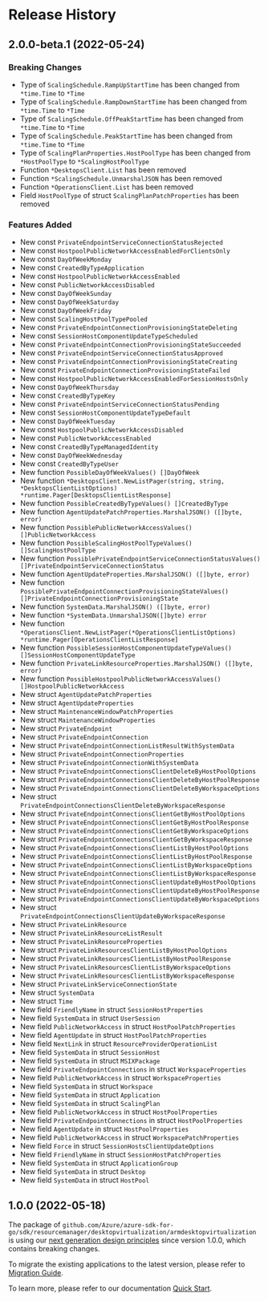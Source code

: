 # Release History

## 2.0.0-beta.1 (2022-05-24)
### Breaking Changes

- Type of `ScalingSchedule.RampUpStartTime` has been changed from `*time.Time` to `*Time`
- Type of `ScalingSchedule.RampDownStartTime` has been changed from `*time.Time` to `*Time`
- Type of `ScalingSchedule.OffPeakStartTime` has been changed from `*time.Time` to `*Time`
- Type of `ScalingSchedule.PeakStartTime` has been changed from `*time.Time` to `*Time`
- Type of `ScalingPlanProperties.HostPoolType` has been changed from `*HostPoolType` to `*ScalingHostPoolType`
- Function `*DesktopsClient.List` has been removed
- Function `*ScalingSchedule.UnmarshalJSON` has been removed
- Function `*OperationsClient.List` has been removed
- Field `HostPoolType` of struct `ScalingPlanPatchProperties` has been removed

### Features Added

- New const `PrivateEndpointServiceConnectionStatusRejected`
- New const `HostpoolPublicNetworkAccessEnabledForClientsOnly`
- New const `DayOfWeekMonday`
- New const `CreatedByTypeApplication`
- New const `HostpoolPublicNetworkAccessEnabled`
- New const `PublicNetworkAccessDisabled`
- New const `DayOfWeekSunday`
- New const `DayOfWeekSaturday`
- New const `DayOfWeekFriday`
- New const `ScalingHostPoolTypePooled`
- New const `PrivateEndpointConnectionProvisioningStateDeleting`
- New const `SessionHostComponentUpdateTypeScheduled`
- New const `PrivateEndpointConnectionProvisioningStateSucceeded`
- New const `PrivateEndpointServiceConnectionStatusApproved`
- New const `PrivateEndpointConnectionProvisioningStateCreating`
- New const `PrivateEndpointConnectionProvisioningStateFailed`
- New const `HostpoolPublicNetworkAccessEnabledForSessionHostsOnly`
- New const `DayOfWeekThursday`
- New const `CreatedByTypeKey`
- New const `PrivateEndpointServiceConnectionStatusPending`
- New const `SessionHostComponentUpdateTypeDefault`
- New const `DayOfWeekTuesday`
- New const `HostpoolPublicNetworkAccessDisabled`
- New const `PublicNetworkAccessEnabled`
- New const `CreatedByTypeManagedIdentity`
- New const `DayOfWeekWednesday`
- New const `CreatedByTypeUser`
- New function `PossibleDayOfWeekValues() []DayOfWeek`
- New function `*DesktopsClient.NewListPager(string, string, *DesktopsClientListOptions) *runtime.Pager[DesktopsClientListResponse]`
- New function `PossibleCreatedByTypeValues() []CreatedByType`
- New function `AgentUpdatePatchProperties.MarshalJSON() ([]byte, error)`
- New function `PossiblePublicNetworkAccessValues() []PublicNetworkAccess`
- New function `PossibleScalingHostPoolTypeValues() []ScalingHostPoolType`
- New function `PossiblePrivateEndpointServiceConnectionStatusValues() []PrivateEndpointServiceConnectionStatus`
- New function `AgentUpdateProperties.MarshalJSON() ([]byte, error)`
- New function `PossiblePrivateEndpointConnectionProvisioningStateValues() []PrivateEndpointConnectionProvisioningState`
- New function `SystemData.MarshalJSON() ([]byte, error)`
- New function `*SystemData.UnmarshalJSON([]byte) error`
- New function `*OperationsClient.NewListPager(*OperationsClientListOptions) *runtime.Pager[OperationsClientListResponse]`
- New function `PossibleSessionHostComponentUpdateTypeValues() []SessionHostComponentUpdateType`
- New function `PrivateLinkResourceProperties.MarshalJSON() ([]byte, error)`
- New function `PossibleHostpoolPublicNetworkAccessValues() []HostpoolPublicNetworkAccess`
- New struct `AgentUpdatePatchProperties`
- New struct `AgentUpdateProperties`
- New struct `MaintenanceWindowPatchProperties`
- New struct `MaintenanceWindowProperties`
- New struct `PrivateEndpoint`
- New struct `PrivateEndpointConnection`
- New struct `PrivateEndpointConnectionListResultWithSystemData`
- New struct `PrivateEndpointConnectionProperties`
- New struct `PrivateEndpointConnectionWithSystemData`
- New struct `PrivateEndpointConnectionsClientDeleteByHostPoolOptions`
- New struct `PrivateEndpointConnectionsClientDeleteByHostPoolResponse`
- New struct `PrivateEndpointConnectionsClientDeleteByWorkspaceOptions`
- New struct `PrivateEndpointConnectionsClientDeleteByWorkspaceResponse`
- New struct `PrivateEndpointConnectionsClientGetByHostPoolOptions`
- New struct `PrivateEndpointConnectionsClientGetByHostPoolResponse`
- New struct `PrivateEndpointConnectionsClientGetByWorkspaceOptions`
- New struct `PrivateEndpointConnectionsClientGetByWorkspaceResponse`
- New struct `PrivateEndpointConnectionsClientListByHostPoolOptions`
- New struct `PrivateEndpointConnectionsClientListByHostPoolResponse`
- New struct `PrivateEndpointConnectionsClientListByWorkspaceOptions`
- New struct `PrivateEndpointConnectionsClientListByWorkspaceResponse`
- New struct `PrivateEndpointConnectionsClientUpdateByHostPoolOptions`
- New struct `PrivateEndpointConnectionsClientUpdateByHostPoolResponse`
- New struct `PrivateEndpointConnectionsClientUpdateByWorkspaceOptions`
- New struct `PrivateEndpointConnectionsClientUpdateByWorkspaceResponse`
- New struct `PrivateLinkResource`
- New struct `PrivateLinkResourceListResult`
- New struct `PrivateLinkResourceProperties`
- New struct `PrivateLinkResourcesClientListByHostPoolOptions`
- New struct `PrivateLinkResourcesClientListByHostPoolResponse`
- New struct `PrivateLinkResourcesClientListByWorkspaceOptions`
- New struct `PrivateLinkResourcesClientListByWorkspaceResponse`
- New struct `PrivateLinkServiceConnectionState`
- New struct `SystemData`
- New struct `Time`
- New field `FriendlyName` in struct `SessionHostProperties`
- New field `SystemData` in struct `UserSession`
- New field `PublicNetworkAccess` in struct `HostPoolPatchProperties`
- New field `AgentUpdate` in struct `HostPoolPatchProperties`
- New field `NextLink` in struct `ResourceProviderOperationList`
- New field `SystemData` in struct `SessionHost`
- New field `SystemData` in struct `MSIXPackage`
- New field `PrivateEndpointConnections` in struct `WorkspaceProperties`
- New field `PublicNetworkAccess` in struct `WorkspaceProperties`
- New field `SystemData` in struct `Workspace`
- New field `SystemData` in struct `Application`
- New field `SystemData` in struct `ScalingPlan`
- New field `PublicNetworkAccess` in struct `HostPoolProperties`
- New field `PrivateEndpointConnections` in struct `HostPoolProperties`
- New field `AgentUpdate` in struct `HostPoolProperties`
- New field `PublicNetworkAccess` in struct `WorkspacePatchProperties`
- New field `Force` in struct `SessionHostsClientUpdateOptions`
- New field `FriendlyName` in struct `SessionHostPatchProperties`
- New field `SystemData` in struct `ApplicationGroup`
- New field `SystemData` in struct `Desktop`
- New field `SystemData` in struct `HostPool`


## 1.0.0 (2022-05-18)

The package of `github.com/Azure/azure-sdk-for-go/sdk/resourcemanager/desktopvirtualization/armdesktopvirtualization` is using our [next generation design principles](https://azure.github.io/azure-sdk/general_introduction.html) since version 1.0.0, which contains breaking changes.

To migrate the existing applications to the latest version, please refer to [Migration Guide](https://aka.ms/azsdk/go/mgmt/migration).

To learn more, please refer to our documentation [Quick Start](https://aka.ms/azsdk/go/mgmt).